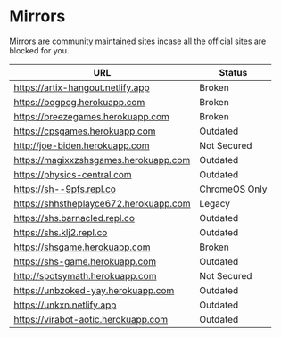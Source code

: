 # Mirrors
Mirrors are community maintained sites incase all the official sites are blocked for you.

| URL | Status |
| - | - |
| https://artix-hangout.netlify.app | Broken |
| https://bogpog.herokuapp.com | Broken |
| https://breezegames.herokuapp.com | Broken |
| https://cpsgames.herokuapp.com | Outdated |
| http://joe-biden.herokuapp.com | Not Secured |
| https://magixxzshsgames.herokuapp.com | Outdated |
| https://physics-central.com | Outdated |
| https://sh--9pfs.repl.co | ChromeOS Only |
| https://shhstheplayce672.herokuapp.com | Legacy |
| https://shs.barnacled.repl.co | Outdated |
| https://shs.klj2.repl.co | Outdated |
| https://shsgame.herokuapp.com | Broken |
| https://shs-game.herokuapp.com | Outdated |
| http://spotsymath.herokuapp.com | Not Secured |
| https://unbzoked-yay.herokuapp.com | Outdated |
| https://unkxn.netlify.app | Outdated |
| https://virabot-aotic.herokuapp.com | Outdated |